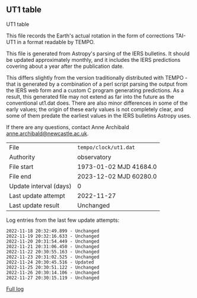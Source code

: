 
## UT1 table

UT1 table

This file records the Earth's actual rotation in the form of
corrections TAI-UT1 in a format readable by TEMPO.

This file is generated from Astropy's parsing of the IERS
bulletins. It should be updated approximately monthly, and it
includes the IERS predictions covering about a year after the
publication date.

This differs slightly from the version traditionally distributed
with TEMPO - that is generated by a combination of a perl script
parsing the output from the IERS web form and a custom C program
generating predictions. As a result, this generated file may not
extend as far into the future as the conventional ut1.dat does.
There are also minor differences in some of the early values; the
origin of these early values is not completely clear, and some of
them predate the earliest values in the IERS bulletins Astropy uses.

If there are any questions, contact Anne Archibald
<anne.archibald@newcastle.ac.uk>.

|     |     |
|:--- |:--- |
| File | `tempo/clock/ut1.dat` |
| Authority | observatory |
| File start | 1973-01-02 MJD 41684.0 |
| File end | 2023-12-02 MJD 60280.0 |
| Update interval (days) | 0 |
| Last update attempt | 2022-11-27 |
| Last update result | Unchanged |

Log entries from the last few update attempts:
```
2022-11-18 20:32:49.899 - Unchanged
2022-11-19 20:32:16.633 - Unchanged
2022-11-20 20:31:54.449 - Unchanged
2022-11-21 20:31:06.450 - Unchanged
2022-11-22 20:30:55.163 - Unchanged
2022-11-23 20:31:02.525 - Unchanged
2022-11-24 20:30:45.516 - Updated
2022-11-25 20:30:51.122 - Unchanged
2022-11-26 20:30:14.106 - Unchanged
2022-11-27 20:30:15.119 - Unchanged
```
[Full log](https://raw.githubusercontent.com/ipta/pulsar-clock-corrections/main/log/tempo/clock/ut1.dat.log)
